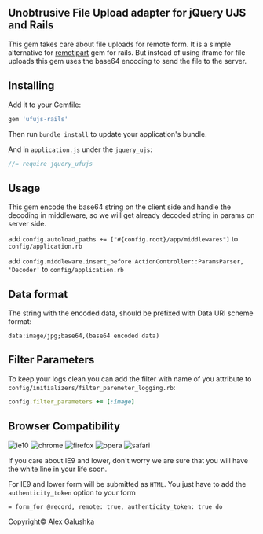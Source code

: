 Unobtrusive File Upload adapter for jQuery UJS and Rails
-

This gem takes care about file uploads for remote form.
It is a simple alternative for [remotipart](https://github.com/JangoSteve/remotipart) gem for rails.
But instead of using iframe for file uploads this gem uses the base64 encoding to send the file to the server.

Installing
-

Add it to your Gemfile:

```ruby
gem 'ufujs-rails'
```

Then run `bundle install` to update your application's bundle.

And in `application.js` under the `jquery_ujs`:

```javascript
//= require jquery_ufujs
```

Usage
-
This gem encode the base64 string on the client side and handle the decoding in middleware, so we will get already decoded string in params on server side.

add `config.autoload_paths += ["#{config.root}/app/middlewares"]` to `config/application.rb`

add `config.middleware.insert_before ActionController::ParamsParser, 'Decoder'` to `config/application.rb`

Data format
-

The string with the encoded data, should be prefixed with Data URI scheme format:

`data:image/jpg;base64,(base64 encoded data)`

Filter Parameters
-
To keep your logs clean you can add the filter with name of you attribute to `config/initializers/filter_paremeter_logging.rb`:

```ruby
config.filter_parameters += [:image]
```

Browser Compatibility
-

![ie10](http://www.browserbadge.com/ie/10/75px)
![chrome](http://www.browserbadge.com/chrome/75px)
![firefox](http://www.browserbadge.com/firefox/75px)
![opera](http://www.browserbadge.com/opera/75px)
![safari](http://www.browserbadge.com/safari/5/75px)

If you care about IE9 and lower, don't worry we are sure that you will have the white line in your life soon.

For IE9 and lower form will be submitted as `HTML`.
You just have to add the `authenticity_token` option to your form

```slim
= form_for @record, remote: true, authenticity_token: true do
```

Copyright© Alex Galushka
